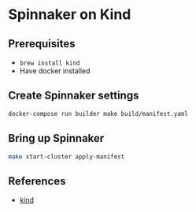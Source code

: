 
# Spinnaker on Kind

## Prerequisites

* `brew install kind`
* Have docker installed

## Create Spinnaker settings

```sh
docker-compose run builder make build/manifest.yaml
```

## Bring up Spinnaker

```sh
make start-cluster apply-manifest
```

## References

* [kind](https://kind.sigs.k8s.io/)
